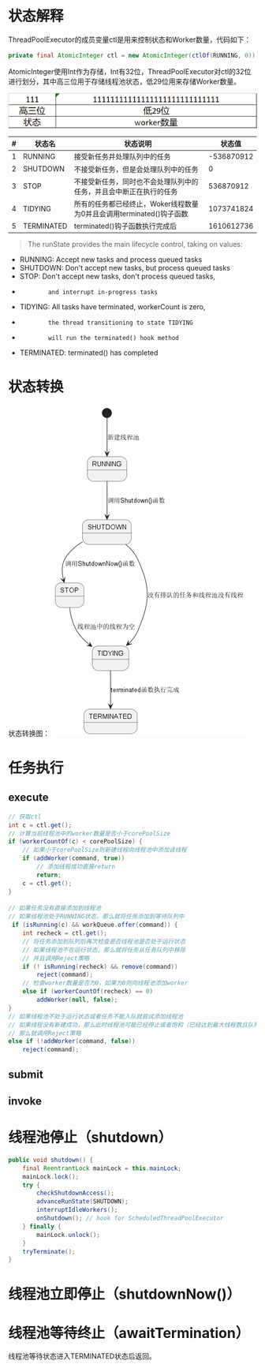 # 状态解释
ThreadPoolExecutor的成员变量ctl是用来控制状态和Worker数量，代码如下：
```java
private final AtomicInteger ctl = new AtomicInteger(ctlOf(RUNNING, 0));
```
AtomicInteger使用Int作为存储，Int有32位，ThreadPoolExecutor对ctl的32位进行划分，其中高三位用于存储线程池状态，低29位用来存储Worker数量。

![线程池状态比特划分](../../../asset/image/others/jdk/juc/ThreadPoolExecutor-State-Bits-division.png)

| #   | 状态名        | 状态说明                                        | 状态值        |
|-----|------------|---------------------------------------------|------------|
| 1   | RUNNING    | 接受新任务并处理队列中的任务                              | -536870912 |
| 2   | SHUTDOWN   | 不接受新任务，但是会处理队列中的任务                          | 0          |
| 3   | STOP       | 不接受新任务，同时也不会处理队列中的任务，并且会中断正在执行的任务           | 536870912  |
| 4   | TIDYING    | 所有的任务都已经终止，Woker线程数量为0并且会调用terminated()钩子函数 | 1073741824 |
| 5   | TERMINATED | terminated()钩子函数执行完成后                       | 1610612736 |

> The runState provides the main lifecycle control, taking on values: 
>
*   RUNNING:  Accept new tasks and process queued tasks
*   SHUTDOWN: Don't accept new tasks, but process queued tasks
*   STOP:     Don't accept new tasks, don't process queued tasks,
*             and interrupt in-progress tasks
*   TIDYING:  All tasks have terminated, workerCount is zero,
*             the thread transitioning to state TIDYING
*             will run the terminated() hook method
*   TERMINATED: terminated() has completed

# 状态转换
状态转换图：
![线程池状态转换图](../../../asset/image/others/jdk/juc/ThreadPoolExecutor.png)

# 任务执行
## execute
```java
// 获取ctl
int c = ctl.get();
// 计算当前线程池中的worker数量是否小于corePoolSize
if (workerCountOf(c) < corePoolSize) {
    // 如果小于corePoolSize则新建线程向线程池中添加该线程
    if (addWorker(command, true))
        // 添加线程成功直接return
        return;
    c = ctl.get();
}

// 如果任务没有直接添加到线程池
// 如果线程池处于RUNNING状态，那么就将任务添加到等待队列中
 if (isRunning(c) && workQueue.offer(command)) {
    int recheck = ctl.get();
    // 将任务添加到队列后再次检查是否线程池是否处于运行状态
    // 如果线程池不在运行状态，那么就将任务从任务队列中移除
    // 并且调用Reject策略
    if (! isRunning(recheck) && remove(command))
        reject(command);
    // 检查worker数量是否为0，如果为0则向线程池添加worker
    else if (workerCountOf(recheck) == 0)
        addWorker(null, false);
}
// 如果线程池不处于运行状态或者任务不能入队就尝试添加线程池
// 如果线程没有新建成功，那么此时线程池可能已经停止或者饱和（已经达到最大线程数且队列已经达到最大数量）
// 那么就调用Reject策略
else if (!addWorker(command, false))
    reject(command);
```
## submit

## invoke

# 线程池停止（shutdown）
```java
public void shutdown() {
    final ReentrantLock mainLock = this.mainLock;
    mainLock.lock();
    try {
        checkShutdownAccess();
        advanceRunState(SHUTDOWN);
        interruptIdleWorkers();
        onShutdown(); // hook for ScheduledThreadPoolExecutor
    } finally {
        mainLock.unlock();
    }
    tryTerminate();
}
```

# 线程池立即停止（shutdownNow()）

# 线程池等待终止（awaitTermination）
线程池等待状态进入TERMINATED状态后返回。